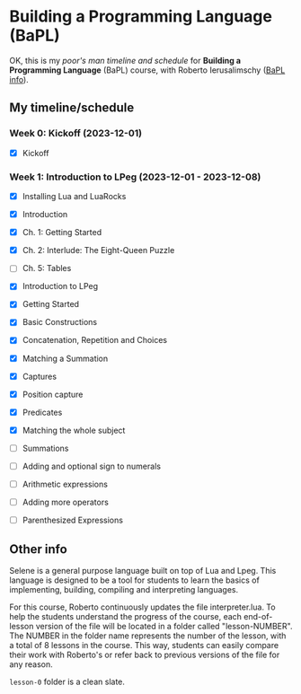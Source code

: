 # Building a Programming Language (BaPL)

OK, this is my *poor's man timeline and schedule* for
**Building a Programming Language** (BaPL) course, with
Roberto Ierusalimschy
([BaPL info](https://classpert.com/classpertx/courses/building-a-programming-language/cohort)).


## My timeline/schedule
### Week 0: Kickoff (2023-12-01)
- [x] Kickoff

### Week 1: Introduction to LPeg (2023-12-01 - 2023-12-08)
- [x] Installing Lua and LuaRocks
- [x] Introduction
- [x] Ch. 1: Getting Started
- [x] Ch. 2: Interlude: The Eight-Queen Puzzle
- [ ] Ch. 5: Tables
- [x] Introduction to LPeg
- [x] Getting Started
- [x] Basic Constructions
- [x] Concatenation, Repetition and Choices
- [x] Matching a Summation
- [x] Captures
- [x] Position capture
- [x] Predicates
- [x] Matching the whole subject
- [ ] Summations
- [ ] Adding and optional sign to numerals
- [ ] Arithmetic expressions
- [ ] Adding more operators
- [ ] Parenthesized Expressions


## Other info
Selene is a general purpose language built on top of Lua and Lpeg. This language
is designed to be a tool for students to learn the basics of implementing,
building, compiling and interpreting languages.

For this course, Roberto continuously updates the file interpreter.lua. To help
the students understand the progress of the course, each end-of-lesson version
of the file will be located in a folder called "lesson-NUMBER". The NUMBER in
the folder name represents the number of the lesson, with a total of 8 lessons
in the course. This way, students can easily compare their work with Roberto's
or refer back to previous versions of the file for any reason.

`lesson-0` folder is a clean slate.

